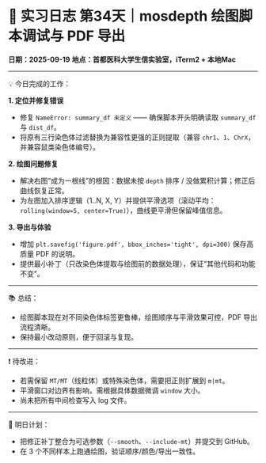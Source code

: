 # 🧬 实习日志 第34天｜mosdepth 绘图脚本调试与 PDF 导出

**日期：2025-09-19**
**地点：首都医科大学生信实验室，iTerm2 + 本地Mac**

---

💡 今日完成的工作：

**1. 定位并修复错误**

* 修复 `NameError: summary_df 未定义` —— 确保脚本开头明确读取 `summary_df` 与 `dist_df`。
* 将原有三行染色体过滤替换为兼容性更强的正则提取（兼容 `chr1`、`1`、`ChrX`，并兼容鼠类染色体编号）。

**2. 绘图问题修复**

* 解决右图“成为一根线”的根因：数据未按 `depth` 排序 / 没做累积计算；修正后曲线恢复正常。
* 为左图加入排序逻辑（1..N, X, Y）并提供平滑选项（滚动平均：`rolling(window=5, center=True)`），曲线更平滑但保留峰值信息。

**3. 导出与体验**

* 增加 `plt.savefig('figure.pdf', bbox_inches='tight', dpi=300)` 保存高质量 PDF 的说明。
* 提供最小补丁（只改染色体提取与绘图前的数据处理），保证“其他代码和功能不变”。

---

📚 总结：

* 绘图脚本现在对不同染色体标签更鲁棒，绘图顺序与平滑效果可控，PDF 导出流程清晰。
* 保持最小改动原则，便于回滚与复现。

---

❗ 待改进：

* 若需保留 `MT/MT`（线粒体）或特殊染色体，需要把正则扩展到 `m|mt`。
* 平滑窗口对边界有影响，需根据具体数据微调 `window` 大小。
* 尚未把所有中间检查写入 log 文件。

---

🎯 明日计划：

* 把修正补丁整合为可选参数（`--smooth`、`--include-mt`）并提交到 GitHub。
* 在 3 个不同样本上跑通绘图，验证顺序/颜色/导出一致性。

